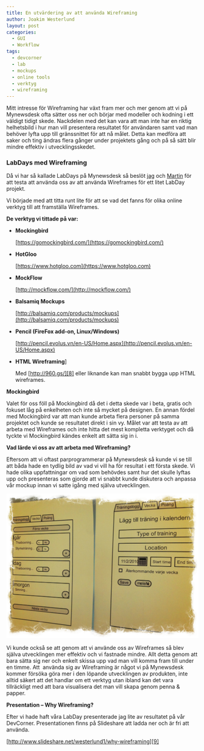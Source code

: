 ```yaml
---
title: En utvärdering av att använda Wireframing
author: Joakim Westerlund
layout: post
categories:
  - GUI
  - Workflow
tags:
  - devcorner
  - lab
  - mockups
  - online tools
  - verktyg
  - wireframing
---
```

Mitt intresse för Wireframing har växt fram mer och mer genom att vi på Mynewsdesk ofta sätter oss ner och börjar med modeller och kodning i ett väldigt tidigt skede. Nackdelen med det kan vara att man inte har en riktig helhetsbild i hur man vill presentera resultatet för användaren samt vad man behöver lyfta upp till gränssnittet för att nå målet. Detta kan medföra att saker och ting ändras flera gånger under projektets gång och på så sätt blir mindre effektiv i utvecklingsskedet.

### LabDays med Wireframing

Då vi har så kallade LabDays på Mynewsdesk så beslöt [jag][1] och [Martin][2] för att testa att använda oss av att använda Wireframes för ett litet LabDay projekt.

Vi började med att titta runt lite för att se vad det fanns för olika online verktyg till att framställa Wireframes.

**De verktyg vi tittade på var:**

*   **Mockingbird**

    [https://gomockingbird.com/](https://gomockingbird.com/)
*   **HotGloo**

    [https://www.hotgloo.com](https://www.hotgloo.com)
*   **MockFlow**

    [http://mockflow.com/](http://mockflow.com/)
*   **Balsamiq Mockups**

    [http://balsamiq.com/products/mockups](http://balsamiq.com/products/mockups)
*   **Pencil (FireFox add-on, Linux/Windows)**

    [http://pencil.evolus.vn/en-US/Home.aspx](http://pencil.evolus.vn/en-US/Home.aspx)
*   **HTML Wireframing**]

    Med [http://960.gs/][8] eller liknande kan man snabbt bygga upp HTML wireframes.

**Mockingbird**

Valet för oss föll på Mockingbird då det i detta skede var i beta, gratis och fokuset låg på enkelheten och inte så mycket på designen. En annan fördel med Mockingbird var att man kunde arbeta flera personer på samma projektet och kunde se resultatet direkt i sin vy. Målet var att testa av att arbeta med Wireframes och inte hitta det mest kompletta verktyget och då tyckte vi Mockingbird kändes enkelt att sätta sig in i.

**Vad lärde vi oss av att arbeta med Wireframing?**

Eftersom att vi oftast parprogrammerar på Mynewsdesk så kunde vi se till att båda hade en tydlig bild av vad vi vill ha för resultat i ett första skede. Vi hade olika uppfattningar om vad som behövdes samt hur det skulle lyftas upp och presenteras som gjorde att vi snabbt kunde diskutera och anpassa vår mockup innan vi satte igång med själva utvecklingen.

![Wireframing Training Web App](/images/wp/wireframing-training-app.jpg)

Vi kunde också se att genom att vi använde oss av Wireframes så blev själva utvecklingen mer effektiv och vi fastnade mindre. Allt detta genom att bara sätta sig ner och enkelt skissa upp vad man vill komma fram till under en timme. Att  använda sig av Wireframing är något vi på Mynewsdesk kommer försöka göra mer i den löpande utvecklingen av produkten, inte alltid säkert att det handlar om ett verktyg utan ibland kan det vara tillräckligt med att bara visualisera det man vill skapa genom penna & papper.

**Presentation – Why Wireframing?**

Efter vi hade haft våra LabDay presenterade jag lite av resultatet på vår DevCorner. Presentationen finns på Slideshare att ladda ner och är fri att använda.



[http://www.slideshare.net/westerlund1/why-wireframing][9]

 [1]: http://twitter.com/joakwest "Joakim Westerlund Twitter"
 [2]: http://twitter.com/martinsvalin "Martin Svalin Twitter"
 [8]: http://960.gs/ "960 Grid Framework"
 [9]: http://www.slideshare.net/westerlund1/why-wireframing "Why Wireframing presentation?"